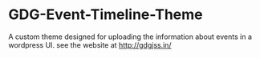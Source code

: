 # GDG-Event-Timeline-Theme
A custom theme designed for uploading the information about events in a wordpress UI. 
see the website at http://gdgjss.in/
